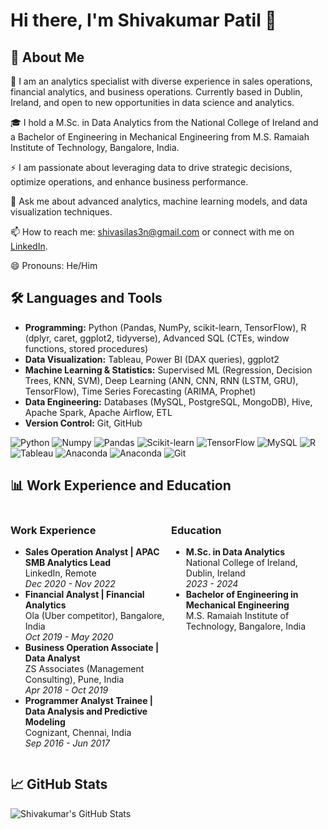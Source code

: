 # Hi there, I'm Shivakumar Patil 👋

## 🚀 About Me

🔭 I am an analytics specialist with diverse experience in sales operations, financial analytics, and business operations. Currently based in Dublin, Ireland, and open to new opportunities in data science and analytics.

🎓 I hold a M.Sc. in Data Analytics from the National College of Ireland and a Bachelor of Engineering in Mechanical Engineering from M.S. Ramaiah Institute of Technology, Bangalore, India.

⚡ I am passionate about leveraging data to drive strategic decisions, optimize operations, and enhance business performance.

💬 Ask me about advanced analytics, machine learning models, and data visualization techniques.

📫 How to reach me: [shivasilas3n@gmail.com](mailto:shivasilas3n@gmail.com) or connect with me on [LinkedIn](https://linkedin.com/in/shivaBusinessAnalyst).

😄 Pronouns: He/Him

## 🛠️ Languages and Tools

- **Programming:** Python (Pandas, NumPy, scikit-learn, TensorFlow), R (dplyr, caret, ggplot2, tidyverse), Advanced SQL (CTEs, window functions, stored procedures)
- **Data Visualization:** Tableau, Power BI (DAX queries), ggplot2
- **Machine Learning & Statistics:** Supervised ML (Regression, Decision Trees, KNN, SVM), Deep Learning (ANN, CNN, RNN (LSTM, GRU), TensorFlow), Time Series Forecasting (ARIMA, Prophet)
- **Data Engineering:** Databases (MySQL, PostgreSQL, MongoDB), Hive, Apache Spark, Apache Airflow, ETL
- **Version Control:** Git, GitHub

<div>
  <img src="https://img.shields.io/badge/Python-3776AB?style=for-the-badge&logo=python&logoColor=white" alt="Python" />
  <img src="https://img.shields.io/badge/Numpy-013243?style=for-the-badge&logo=numpy&logoColor=white" alt="Numpy" />
  <img src="https://img.shields.io/badge/Pandas-150458?style=for-the-badge&logo=pandas&logoColor=white" alt="Pandas" />
  <img src="https://img.shields.io/badge/scikit--learn-F7931E?style=for-the-badge&logo=scikit-learn&logoColor=white" alt="Scikit-learn" />
  <img src="https://img.shields.io/badge/TensorFlow-FF6F00?style=for-the-badge&logo=tensorflow&logoColor=white" alt="TensorFlow" />
  <img src="https://img.shields.io/badge/MySQL-4479A1?style=for-the-badge&logo=mysql&logoColor=white" alt="MySQL" />
  <img src="https://img.shields.io/badge/R-276DC3?style=for-the-badge&logo=r&logoColor=white" alt="R" />
  <img src="https://img.shields.io/badge/Tableau-E97627?style=for-the-badge&logo=tableau&logoColor=white" alt="Tableau" />
  <img src="https://img.shields.io/badge/Anaconda-44A833?style=for-the-badge&logo=anaconda&logoColor=white" alt="Anaconda" />
  <img src="https://img.shields.io/badge/Anaconda-44A833?style=for-the-badge&logo=anaconda&logoColor=white" alt="Anaconda" />
  <img src="https://img.shields.io/badge/Git-F05032?style=for-the-badge&logo=git&logoColor=white" alt="Git" />
</div>

## 📊 Work Experience and Education

<div style="display: flex; flex-direction: row; justify-content: space-between;">

<div style="flex: 1; margin-right: 10px;">
<h3>Work Experience</h3>
<ul>
  <li>
    <strong>Sales Operation Analyst | APAC SMB Analytics Lead</strong><br>
    LinkedIn, Remote<br>
    <em>Dec 2020 - Nov 2022</em>
  </li>
  <li>
    <strong>Financial Analyst | Financial Analytics</strong><br>
    Ola (Uber competitor), Bangalore, India<br>
    <em>Oct 2019 - May 2020</em>
  </li>
  <li>
    <strong>Business Operation Associate | Data Analyst</strong><br>
    ZS Associates (Management Consulting), Pune, India<br>
    <em>Apr 2018 - Oct 2019</em>
  </li>
  <li>
    <strong>Programmer Analyst Trainee | Data Analysis and Predictive Modeling</strong><br>
    Cognizant, Chennai, India<br>
    <em>Sep 2016 - Jun 2017</em>
  </li>
</ul>
</div>

<div style="flex: 1;">
<h3>Education</h3>
<ul>
  <li>
    <strong>M.Sc. in Data Analytics</strong><br>
    National College of Ireland, Dublin, Ireland<br>
    <em>2023 - 2024</em>
  </li>
  <li>
    <strong>Bachelor of Engineering in Mechanical Engineering</strong><br>
    M.S. Ramaiah Institute of Technology, Bangalore, India
  </li>
</ul>
</div>

</div>



## 📈 GitHub Stats

![Shivakumar's GitHub Stats](https://github-readme-stats.vercel.app/api?username=Shivasilas3n&show_icons=true&theme=radical)

